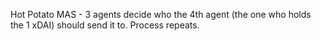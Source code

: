 Hot Potato MAS - 3 agents decide who the 4th agent (the one who holds the 1 xDAI) should send it to. Process repeats.
